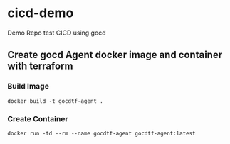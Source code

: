# cicd-demo
Demo Repo test CICD using gocd


## Create gocd Agent docker image and container with terraform
### Build Image
```
docker build -t gocdtf-agent .
```

### Create Container
```
docker run -td --rm --name gocdtf-agent gocdtf-agent:latest
```
